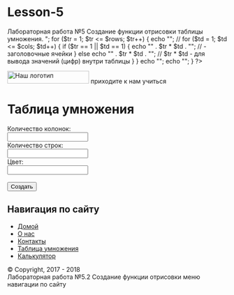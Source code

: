 # Lesson-5
Лабораторная работа №5
Создание функции отрисовки таблицы умножения. 
	<?php
       function drawTable($cols = 10, $rows = 10, $color = 'brown') {
	     echo "<table border = '1' width='500' text-align:center>";
	     for ($tr = 1; $tr <= $rows; $tr++) { 
	     echo "<tr>"; //
	      for ($td = 1; $td <= $cols; $td++) { 
	            if ($tr == 1 || $td == 1) {
	               echo "<th style = 'background : {$color}'>" . $tr * $td . "</th>"; // <th> - заголовочные ячейки
	            } else
	     echo "<td>" . $tr * $td . "</td>"; // $tr * $td - для вывода значений (цифр) внутри таблицы
	        	}
	        }
	 echo "</tr>";
	 echo "</table>";
	}
?>
<!DOCTYPE html PUBLIC "-//W3C//DTD XHTML 1.0 Transitional//EN" "http://www.w3.org/TR/xhtml1/DTD/xhtml1-transitional.dtd">
<html xmlns="http://www.w3.org/1999/xhtml" xml:lang="ru" lang="ru">
	<head>
		<title>Таблица умножения</title>
		<meta http-equiv="content-type"
			content="text/html; charset=utf-8" />
		<link rel="stylesheet" type="text/css" href="style.css" />
	</head>
	<body>
   		<div id="header">
			<!-- Верхняя часть страницы -->
			<img src="logo.gif" width="187" height="29" alt="Наш логотип" class="logo" />
			<span class="slogan">приходите к нам учиться</span>
			<!-- Верхняя часть страницы -->
		</div>
			<div id="content">
			<!-- Заголовок -->
			<h1>Таблица умножения</h1>
			<!-- Заголовок -->
			<!-- Область основного контента -->
			<form action=''>
				<label>Количество колонок: </label><br />
				<input name='cols' type='text' value="" /><br />
				<label>Количество строк: </label><br />
				<input name='rows' type='text' value="" /><br />
				<label>Цвет: </label><br />
				<input name='color' type='text' value="" /><br /><br />
				<input type='submit' value='Создать' />
				</form>
			 <!-- Таблица -->
				 <?php
         drawTable($cols,$rows,$color);{
         }
         ?> 
			 <!-- Таблица -->
			<!-- Область основного контента -->
		    </div>
		    <div id="nav">
					<h2>Навигация по сайту</h2>     
			<!-- Меню -->
			<ul>
				<li><a href='index.php'>Домой</a></li>
				<li><a href='about.php'>О нас</a></li>
				<li><a href='contact.php'>Контакты</a></li>
				<li><a href='table.php'>Таблица умножения</a></li>
				<li><a href='calc.php'>Калькулятор</a></li>
			</ul>
			<!-- Меню -->
		</div>
		<div id="footer">
			<!-- Нижняя часть страницы -->
			&copy; Copyright, 2017 - 2018
			<!-- Нижняя часть страницы -->
		</div>
	</body>
</html>
Лабораторная работа №5.2
Создание функции отрисовки меню навигации по сайту
